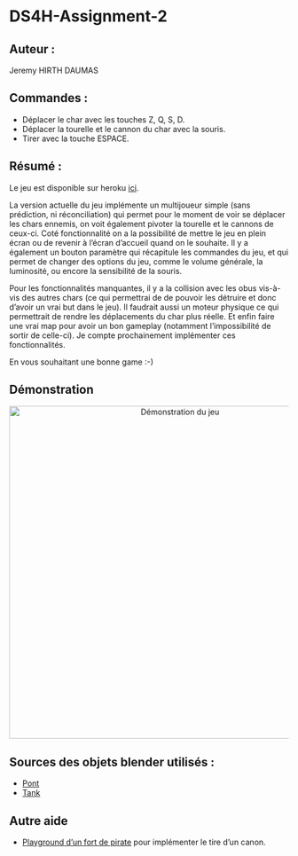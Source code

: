 # DS4H-Assignment-2

## Auteur :
Jeremy HIRTH DAUMAS

## Commandes :
 - Déplacer le char avec les touches Z, Q, S, D.
 - Déplacer la tourelle et le cannon du char avec la souris.
 - Tirer avec la touche ESPACE.

## Résumé :
Le jeu est disponible sur heroku [ici](https://tank-client-babylonjs.herokuapp.com/).

La version actuelle du jeu implémente un multijoueur simple (sans prédiction, ni réconciliation) qui permet pour le moment de voir se déplacer les chars ennemis, on voit également pivoter la tourelle et le cannons de ceux-ci. Coté fonctionnalité on a la possibilité de mettre le jeu en plein écran ou de revenir à l’écran d’accueil quand on le souhaite. Il y a également un bouton paramètre qui récapitule les commandes du jeu, et qui permet de changer des options du jeu, comme le volume générale, la luminosité, ou encore la sensibilité de la souris.

Pour les fonctionnalités manquantes, il y a la collision avec les obus vis-à-vis des autres chars (ce qui permettrai de de pouvoir les détruire et donc d’avoir un vrai but dans le jeu). Il faudrait aussi un moteur physique ce qui permettrait de rendre les déplacements du char plus réelle. Et enfin faire une vrai map pour avoir un bon gameplay (notamment l’impossibilité de sortir de celle-ci). Je compte prochainement implémenter ces fonctionnalités.

En vous souhaitant une bonne game :-)

## Démonstration
<p align="center">
<img src="https://i.ibb.co/cL9JV9z/D-monstration.gif" alt="Démonstration du jeu" width="600px">
</p>

## Sources des objets blender utilisés :
 - [Pont](https://www.turbosquid.com/fr/3d-models/free-max-model-bridge/789884)
 - [Tank](https://free3d.com/3d-model/tank-144247.html)

## Autre aide
 - [Playground d’un fort de pirate](https://playground.babylonjs.com/#C21DGD#2) pour implémenter le tire d’un canon.
